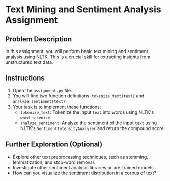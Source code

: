 
# Text Mining and Sentiment Analysis Assignment

## Problem Description

In this assignment, you will perform basic text mining and sentiment analysis using NLTK. This is a crucial skill for extracting insights from unstructured text data.

## Instructions

1.  Open the `assignment.py` file.
2.  You will find two function definitions: `tokenize_text(text)` and `analyze_sentiment(text)`.
3.  Your task is to implement these functions:
    *   `tokenize_text`: Tokenize the input `text` into words using NLTK's `word_tokenize`.
    *   `analyze_sentiment`: Analyze the sentiment of the input `text` using NLTK's `SentimentIntensityAnalyzer` and return the compound score.

## Further Exploration (Optional)

*   Explore other text preprocessing techniques, such as stemming, lemmatization, and stop-word removal.
*   Investigate other sentiment analysis libraries or pre-trained models.
*   How can you visualize the sentiment distribution in a corpus of text?
